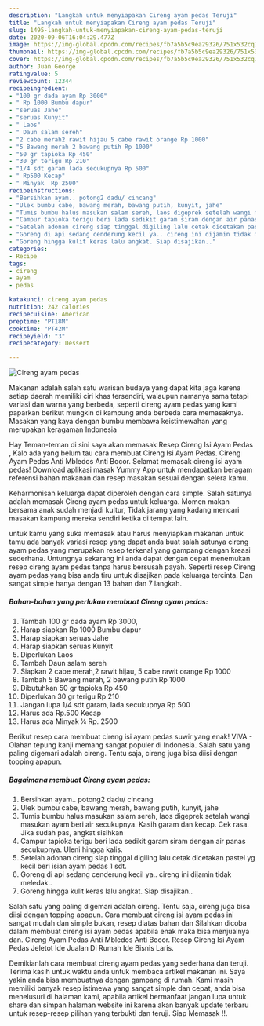 ```yaml
---
description: "Langkah untuk menyiapakan Cireng ayam pedas Teruji"
title: "Langkah untuk menyiapakan Cireng ayam pedas Teruji"
slug: 1495-langkah-untuk-menyiapakan-cireng-ayam-pedas-teruji
date: 2020-09-06T16:04:29.477Z
image: https://img-global.cpcdn.com/recipes/fb7a5b5c9ea29326/751x532cq70/cireng-ayam-pedas-foto-resep-utama.jpg
thumbnail: https://img-global.cpcdn.com/recipes/fb7a5b5c9ea29326/751x532cq70/cireng-ayam-pedas-foto-resep-utama.jpg
cover: https://img-global.cpcdn.com/recipes/fb7a5b5c9ea29326/751x532cq70/cireng-ayam-pedas-foto-resep-utama.jpg
author: Juan George
ratingvalue: 5
reviewcount: 12344
recipeingredient:
- "100 gr dada ayam Rp 3000"
- " Rp 1000 Bumbu dapur"
- "seruas Jahe"
- "seruas Kunyit"
- " Laos"
- " Daun salam sereh"
- "2 cabe merah2 rawit hijau 5 cabe rawit orange Rp 1000"
- "5 Bawang merah 2 bawang putih Rp 1000"
- "50 gr tapioka Rp 450"
- "30 gr terigu Rp 210"
- "1/4 sdt garam lada secukupnya Rp 500"
- " Rp500 Kecap"
- " Minyak  Rp 2500"
recipeinstructions:
- "Bersihkan ayam.. potong2 dadu/ cincang"
- "Ulek bumbu cabe, bawang merah, bawang putih, kunyit, jahe"
- "Tumis bumbu halus masukan salam sereh, laos digeprek setelah wangi masukan ayam beri air secukupnya. Kasih garam dan kecap. Cek rasa. Jika sudah pas, angkat sisihkan"
- "Campur tapioka terigu beri lada sedikit garam siram dengan air panas secukupnya. Uleni hingga kalis."
- "Setelah adonan cireng siap tinggal digiling lalu cetak dicetakan pastel yg kecil beri isian ayam pedas 1 sdt."
- "Goreng di api sedang cenderung kecil ya.. cireng ini dijamin tidak meledak.."
- "Goreng hingga kulit keras lalu angkat. Siap disajikan.."
categories:
- Recipe
tags:
- cireng
- ayam
- pedas

katakunci: cireng ayam pedas 
nutrition: 242 calories
recipecuisine: American
preptime: "PT18M"
cooktime: "PT42M"
recipeyield: "3"
recipecategory: Dessert

---
```



![Cireng ayam pedas](https://img-global.cpcdn.com/recipes/fb7a5b5c9ea29326/751x532cq70/cireng-ayam-pedas-foto-resep-utama.jpg)

Makanan adalah salah satu warisan budaya yang dapat kita jaga karena setiap daerah memiliki ciri khas tersendiri, walaupun namanya sama tetapi variasi dan warna yang berbeda, seperti cireng ayam pedas yang kami paparkan berikut mungkin di kampung anda berbeda cara memasaknya. Masakan yang kaya dengan bumbu membawa keistimewahan yang merupakan keragaman Indonesia

Hay Teman-teman di sini saya akan memasak Resep Cireng Isi Ayam Pedas , Kalo ada yang belum tau cara membuat Cireng Isi Ayam Pedas. Cireng Ayam Pedas Anti Mbledos Anti Bocor. Selamat memasak cireng isi ayam pedas! Download aplikasi masak Yummy App untuk mendapatkan beragam referensi bahan makanan dan resep masakan sesuai dengan selera kamu.

Keharmonisan keluarga dapat diperoleh dengan cara simple. Salah satunya adalah memasak Cireng ayam pedas untuk keluarga. Momen makan bersama anak sudah menjadi kultur, Tidak jarang yang kadang mencari masakan kampung mereka sendiri ketika di tempat lain.

untuk kamu yang suka memasak atau harus menyiapkan makanan untuk tamu ada banyak variasi resep yang dapat anda buat salah satunya cireng ayam pedas yang merupakan resep terkenal yang gampang dengan kreasi sederhana. Untungnya sekarang ini anda dapat dengan cepat menemukan resep cireng ayam pedas tanpa harus bersusah payah.
Seperti resep Cireng ayam pedas yang bisa anda tiru untuk disajikan pada keluarga tercinta. Dan sangat simple hanya dengan 13 bahan dan 7 langkah.


<!--inarticleads1-->

##### Bahan-bahan yang perlukan membuat Cireng ayam pedas:

1. Tambah 100 gr dada ayam Rp 3000,
1. Harap siapkan  Rp 1000 Bumbu dapur
1. Harap siapkan seruas Jahe
1. Harap siapkan seruas Kunyit
1. Diperlukan  Laos
1. Tambah  Daun salam sereh
1. Siapkan 2 cabe merah,2 rawit hijau, 5 cabe rawit orange Rp 1000
1. Tambah 5 Bawang merah, 2 bawang putih Rp 1000
1. Dibutuhkan 50 gr tapioka Rp 450
1. Diperlukan 30 gr terigu Rp 210
1. Jangan lupa 1/4 sdt garam, lada secukupnya Rp 500
1. Harus ada  Rp.500 Kecap
1. Harus ada  Minyak ¼ Rp. 2500


Berikut resep cara membuat cireng isi ayam pedas suwir yang enak! VIVA - Olahan tepung kanji memang sangat populer di Indonesia. Salah satu yang paling digemari adalah cireng. Tentu saja, cireng juga bisa diisi dengan topping apapun. 

<!--inarticleads2-->

##### Bagaimana membuat  Cireng ayam pedas:

1. Bersihkan ayam.. potong2 dadu/ cincang
1. Ulek bumbu cabe, bawang merah, bawang putih, kunyit, jahe
1. Tumis bumbu halus masukan salam sereh, laos digeprek setelah wangi masukan ayam beri air secukupnya. Kasih garam dan kecap. Cek rasa. Jika sudah pas, angkat sisihkan
1. Campur tapioka terigu beri lada sedikit garam siram dengan air panas secukupnya. Uleni hingga kalis.
1. Setelah adonan cireng siap tinggal digiling lalu cetak dicetakan pastel yg kecil beri isian ayam pedas 1 sdt.
1. Goreng di api sedang cenderung kecil ya.. cireng ini dijamin tidak meledak..
1. Goreng hingga kulit keras lalu angkat. Siap disajikan..


Salah satu yang paling digemari adalah cireng. Tentu saja, cireng juga bisa diisi dengan topping apapun. Cara membuat cireng isi ayam pedas ini sangat mudah dan simple bukan, resep diatas bahan dan Silahkan dicoba dalam membuat cireng isi ayam pedas apabila enak maka bisa menjualnya dan. Cireng Ayam Pedas Anti Mbledos Anti Bocor. Resep Cireng Isi Ayam Pedas Jeletot Ide Jualan Di Rumah Ide Bisnis Laris. 

Demikianlah cara membuat cireng ayam pedas yang sederhana dan teruji. Terima kasih untuk waktu anda untuk membaca artikel makanan ini. Saya yakin anda bisa membuatnya dengan gampang di rumah. Kami masih memiliki banyak resep istimewa yang sangat simple dan cepat, anda bisa menelusuri di halaman kami, apabila artikel bermanfaat jangan lupa untuk share dan simpan halaman website ini karena akan banyak update terbaru untuk resep-resep pilihan yang terbukti dan teruji. Siap Memasak !!. 

